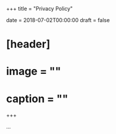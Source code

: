 +++
title = "Privacy Policy"

date = 2018-07-02T00:00:00
draft = false

# [header]
# image = ""
# caption = ""
+++

...
